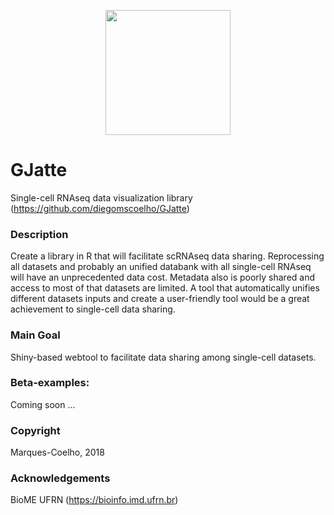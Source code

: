 <p align="center"><img src="https://diegomscoelho.github.io/sincellapp/img/profile.png" width="200">

# GJatte
Single-cell RNAseq data visualization library (https://github.com/diegomscoelho/GJatte)

### Description

Create a library in R that will facilitate scRNAseq data sharing. Reprocessing all datasets and probably an unified databank with all single-cell RNAseq will have an unprecedented data cost. Metadata also is poorly shared and access to most of that datasets are limited. A tool that automatically unifies different datasets inputs and create a user-friendly tool would be a great achievement to single-cell data sharing.

### Main Goal

Shiny-based webtool to facilitate data sharing among single-cell datasets.

### Beta-examples:
Coming soon ...

### Copyright
Marques-Coelho, 2018

### Acknowledgements
BioME UFRN (https://bioinfo.imd.ufrn.br)

